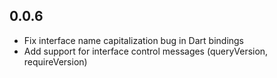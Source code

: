 ## 0.0.6

  - Fix interface name capitalization bug in Dart bindings
  - Add support for interface control messages (queryVersion, requireVersion)

